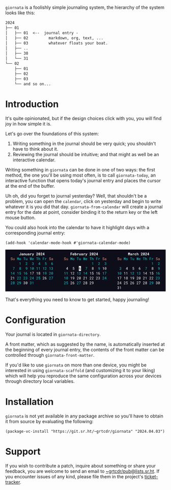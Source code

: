 `giornata` is a foolishly simple journaling system, the hierarchy of the system
looks like this:

    2024
    ├── 01
    │   ├── 01  <--  journal entry -
    │   ├── 02         markdown, org, text, ...
    │   ├── 03         whatever floats your boat.
    │   ├── ..
    │   ├── 30
    │   └── 31
    └── 02
        ├── 01
        ├── 02
        ├── 03
        └── and so on...

# Introduction

It's quite opinionated, but if the design choices click with you, you will find
joy in how simple it is.

Let's go over the foundations of this system:
1. Writing something in the journal should be very quick; you shouldn't have to
   think about it.
2. Reviewing the journal should be intuitive; and that might as well be an
   interactive calendar.

Writing something in `giornata` can be done in one of two ways: the first
method, the one you'll be using most often, is to call `giornata-today`, an
interactive function that opens today's journal entry and places the cursor at
the end of the buffer.

Uh oh, did you forget to journal yesterday? Well, that shouldn't be a problem,
you can open the `calendar`, click on yesterday and begin to write whatever it
is you did that day. `giornata-from-calendar` will create a journal entry for
the date at point, consider binding it to the return key or the left mouse
button.

You could also hook into the calendar to have it highlight days with a
corresponding journal entry:

```
(add-hook 'calendar-mode-hook #'giornata-calendar-mode)
```

![Calendar with some days highlighted][calendar-preview]

That's everything you need to know to get started, happy journaling!

# Configuration

Your journal is located in `giornata-directory`.

A front matter, which as suggested by the name, is automatically inserted at the
beginning of every journal entry, the contents of the front matter can be
controlled through `giornata-front-matter`.

If you'd like to use `giornata` on more than one device, you might be interested
in using `giornata-scaffold` (and customizing it to your liking) which will help
you reproduce the same configuration across your devices through directory local
variables.

# Installation

`giornata` is not yet available in any package archive so you'll have to obtain
it from source by evaluating the following:

``` emacs-lisp
(package-vc-install "https://git.sr.ht/~grtcdr/giornata" "2024.04.03")
```

# Support

If you wish to contribute a patch, inquire about something or share your
feedback, you are welcome to send an email to
[~grtcdr/pub@lists.sr.ht][mailing-list]. If you encounter issues of any kind,
please file them in the project's [ticket-tracker][ticket-tracker].

[mailing-list]: mailto:~grtcdr/pub@lists.sr.ht
[ticket-tracker]: https://todo.sr.ht/~grtcdr/giornata
[calendar-preview]: media/calendar.webp
